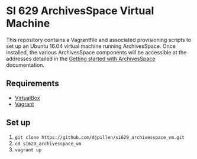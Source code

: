 # SI 629 ArchivesSpace Virtual Machine

This repository contains a Vagrantfile and associated provisioning scripts to set up an Ubuntu 16.04 virtual machine running ArchivesSpace. Once installed, the various ArchivesSpace components will be accessible at the addresses detailed in the [Getting started with ArchivesSpace](http://archivesspace.github.io/archivesspace/user/getting-started-with-archivesspace/) documentation.

## Requirements
* [VirtualBox](https://www.virtualbox.org/)
* [Vagrant](https://www.vagrantup.com/)

## Set up
1. `git clone https://github.com/djpillen/si629_archivesspace_vm.git`
2. `cd si629_archivesspace_vm`
3. `vagrant up`
